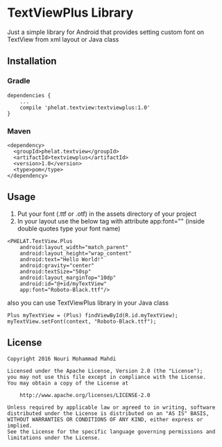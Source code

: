 # TextViewPlus Library

Just a simple library for Android that provides setting custom font on TextView from xml layout or Java class

## Installation
### Gradle
```
dependencies {
    ...
    compile 'phelat.textview:textviewplus:1.0'
}
```
### Maven
```
<dependency>
  <groupId>phelat.textview</groupId>
  <artifactId>textviewplus</artifactId>
  <version>1.0</version>
  <type>pom</type>
</dependency>
```

## Usage
1.  Put your font (.ttf or .otf) in the assets directory of your project
2.  In your layout use the below tag with attribute app:font="" (inside double quotes type your font name)
```
<PHELAT.TextView.Plus
    android:layout_width="match_parent"
    android:layout_height="wrap_content"
    android:text="Hello World!"
    android:gravity="center"
    android:textSize="50sp"
    android:layout_marginTop="10dp"
    android:id="@+id/myTextView"
    app:font="Roboto-Black.ttf"/>
```
also you can use TextViewPlus library in your Java class
```
Plus myTextView = (Plus) findViewById(R.id.myTextView);
myTextView.setFont(context, "Roboto-Black.ttf");
```

## License
```
Copyright 2016 Nouri Mohammad Mahdi

Licensed under the Apache License, Version 2.0 (the "License");
you may not use this file except in compliance with the License.
You may obtain a copy of the License at

    http://www.apache.org/licenses/LICENSE-2.0
    
Unless required by applicable law or agreed to in writing, software
distributed under the License is distributed on an "AS IS" BASIS,
WITHOUT WARRANTIES OR CONDITIONS OF ANY KIND, either express or implied.
See the License for the specific language governing permissions and
limitations under the License.
```
